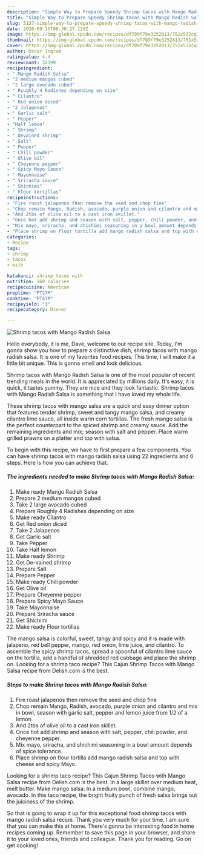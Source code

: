 ```yaml
---
description: "Simple Way to Prepare Speedy Shrimp tacos with Mango Radish Salsa"
title: "Simple Way to Prepare Speedy Shrimp tacos with Mango Radish Salsa"
slug: 3137-simple-way-to-prepare-speedy-shrimp-tacos-with-mango-radish-salsa
date: 2020-09-16T08:30:27.120Z
image: https://img-global.cpcdn.com/recipes/df789f79e3252813/751x532cq70/shrimp-tacos-with-mango-radish-salsa-recipe-main-photo.jpg
thumbnail: https://img-global.cpcdn.com/recipes/df789f79e3252813/751x532cq70/shrimp-tacos-with-mango-radish-salsa-recipe-main-photo.jpg
cover: https://img-global.cpcdn.com/recipes/df789f79e3252813/751x532cq70/shrimp-tacos-with-mango-radish-salsa-recipe-main-photo.jpg
author: Oscar Ingram
ratingvalue: 4.4
reviewcount: 32399
recipeingredient:
- " Mango Radish Salsa"
- "2 medium mangos cubed"
- "2 large avocado cubed"
- " Roughly 4 Radishes depending on size"
- " Cilantro"
- " Red onion diced"
- "2 Jalapenos"
- " Garlic salt"
- " Pepper"
- "Half lemon"
- " Shrimp"
- " Devained shrimp"
- " Salt"
- " Pepper"
- " Chili powder"
- " Olive oil"
- " Cheyenne pepper"
- " Spicy Mayo Sauce"
- " Mayonnaise"
- " Sriracha sauce"
- " Shichimi"
- " Flour tortillas"
recipeinstructions:
- "Fire roast jalapenos then remove the seed and chop fine"
- "Chop remain Mango, Radish, avocado, purple onion and cilantro and mix in bowl, season with garlic salt, pepper and lemon juice from 1/2 of a lemon"
- "And 2tbs of olive oil to a cast iron skillet."
- "Once hot add shrimp and season with salt, pepper, chili powder, and cheyenne pepper."
- "Mix mayo, sriracha, and shichimi seasoning in a bowl amount depends of spice tolerance."
- "Place shrimp on flour tortilla add mango radish salsa and top with cheese and spicy Mayo."
categories:
- Recipe
tags:
- shrimp
- tacos
- with

katakunci: shrimp tacos with 
nutrition: 169 calories
recipecuisine: American
preptime: "PT27M"
cooktime: "PT47M"
recipeyield: "3"
recipecategory: Dinner

---
```



![Shrimp tacos with Mango Radish Salsa](https://img-global.cpcdn.com/recipes/df789f79e3252813/751x532cq70/shrimp-tacos-with-mango-radish-salsa-recipe-main-photo.jpg)

Hello everybody, it is me, Dave, welcome to our recipe site. Today, I'm gonna show you how to prepare a distinctive dish, shrimp tacos with mango radish salsa. It is one of my favorites food recipes. This time, I will make it a little bit unique. This is gonna smell and look delicious.

Shrimp tacos with Mango Radish Salsa is one of the most popular of recent trending meals in the world. It is appreciated by millions daily. It's easy, it is quick, it tastes yummy. They are nice and they look fantastic. Shrimp tacos with Mango Radish Salsa is something that I have loved my whole life.

These shrimp tacos with mango salsa are a quick and easy dinner option that features tender shrimp, sweet and tangy mango salsa, and creamy cilantro lime sauce, all inside warm corn tortillas. The fresh mango salsa is the perfect counterpart to the spiced shrimp and creamy sauce. Add the remaining ingredients and mix; season with salt and pepper. Place warm grilled prawns on a platter and top with salsa.


To begin with this recipe, we have to first prepare a few components. You can have shrimp tacos with mango radish salsa using 22 ingredients and 6 steps. Here is how you can achieve that.

<!--inarticleads1-->

##### The ingredients needed to make Shrimp tacos with Mango Radish Salsa:

1. Make ready  Mango Radish Salsa
1. Prepare 2 medium mangos cubed
1. Take 2 large avocado cubed
1. Prepare  Roughly 4 Radishes depending on size
1. Make ready  Cilantro
1. Get  Red onion diced
1. Take 2 Jalapenos
1. Get  Garlic salt
1. Take  Pepper
1. Take Half lemon
1. Make ready  Shrimp
1. Get  De-vained shrimp
1. Prepare  Salt
1. Prepare  Pepper
1. Make ready  Chili powder
1. Get  Olive oil
1. Prepare  Cheyenne pepper
1. Prepare  Spicy Mayo Sauce
1. Take  Mayonnaise
1. Prepare  Sriracha sauce
1. Get  Shichimi
1. Make ready  Flour tortillas


The mango salsa is colorful, sweet, tangy and spicy and it is made with jalapeno, red bell pepper, mango, red onion, lime juice, and cilantro. To assemble the spicy shrimp tacos, spread a spoonful of cilantro lime sauce on the tortilla, add a handful of shredded red cabbage and place the shrimp on. Looking for a shrimp taco recipe? This Cajun Shrimp Tacos with Mango Salsa recipe from Delish.com is the best. 

<!--inarticleads2-->

##### Steps to make Shrimp tacos with Mango Radish Salsa:

1. Fire roast jalapenos then remove the seed and chop fine
1. Chop remain Mango, Radish, avocado, purple onion and cilantro and mix in bowl, season with garlic salt, pepper and lemon juice from 1/2 of a lemon
1. And 2tbs of olive oil to a cast iron skillet.
1. Once hot add shrimp and season with salt, pepper, chili powder, and cheyenne pepper.
1. Mix mayo, sriracha, and shichimi seasoning in a bowl amount depends of spice tolerance.
1. Place shrimp on flour tortilla add mango radish salsa and top with cheese and spicy Mayo.


Looking for a shrimp taco recipe? This Cajun Shrimp Tacos with Mango Salsa recipe from Delish.com is the best. In a large skillet over medium heat, melt butter. Make mango salsa: In a medium bowl, combine mango, avocado. In this taco recipe, the bright fruity punch of fresh salsa brings out the juiciness of the shrimp. 

So that is going to wrap it up for this exceptional food shrimp tacos with mango radish salsa recipe. Thank you very much for your time. I am sure that you can make this at home. There's gonna be interesting food in home recipes coming up. Remember to save this page in your browser, and share it to your loved ones, friends and colleague. Thank you for reading. Go on get cooking!
